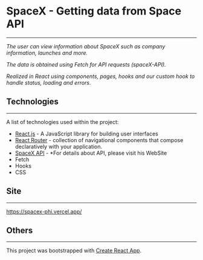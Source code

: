 # SpaceX  -  Getting data from Space API
***
_The user can view information about SpaceX such as company information, launches and more._

_The data is obtained using Fetch for API requests (spaceX-API)._

_Realized in React using components, pages, hooks and our custom hook to handle status, loading and errors._


## Technologies
***
A list of technologies used within the project:
* [React.js](https://reactjs.org/) - A JavaScript library for building user interfaces
* [React Router](https://reactrouter.com/) - collection of navigational components that compose declaratively with your application.
* [SpaceX API](https://docs.spacexdata.com/) - *For details about API, please visit his WebSite
* Fetch
* Hooks
* CSS


## Site
***
https://spacex-phi.vercel.app/


 ## Others
 ***

This project was bootstrapped with [Create React App](https://github.com/facebook/create-react-app).
